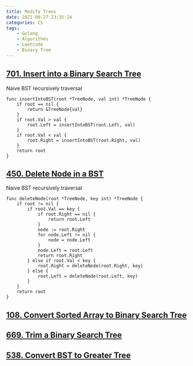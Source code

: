 ```yaml
---
title: Modify Trees
date: 2021-09-27 23:35:24
categories: CS
tags:
    - Golang
    - Algorithms
    - Leetcode
    - Binary Tree
---
```


## [701. Insert into a Binary Search Tree](https://leetcode.com/problems/insert-into-a-binary-search-tree/)

Naive BST recursively traversal
```golang
func insertIntoBST(root *TreeNode, val int) *TreeNode {
    if root == nil {
        return &TreeNode{val}
    }
    if root.Val > val {
        root.Left = insertIntoBST(root.Left, val)
    }
    if root.Val < val {
        root.Right = insertIntoBST(root.Right, val)
    }
    return root
}
```

## [450. Delete Node in a BST](https://leetcode.com/problems/delete-node-in-a-bst/)

Naive BST recursively traversal
```golang
func deleteNode(root *TreeNode, key int) *TreeNode {
    if root != nil {
        if root.Val == key {
            if root.Right == nil {
                return root.Left
            }
            node := root.Right
            for node.Left != nil {
                node = node.Left
            }
            node.Left = root.Left
            return root.Right
        } else if root.Val < key {
            root.Right = deleteNode(root.Right, key)
        } else {
            root.Left = deleteNode(root.Left, key)
        }
    }
    return root
}
```

## [108. Convert Sorted Array to Binary Search Tree](https://leetcode.com/problems/convert-sorted-array-to-Binary-search-tree/)

## [669. Trim a Binary Search Tree](https://leetcode.com/problems/trim-a-binary-search-tree/)

## [538. Convert BST to Greater Tree](https://leetcode.com/problems/convert-bst-to-greater-tree/)
